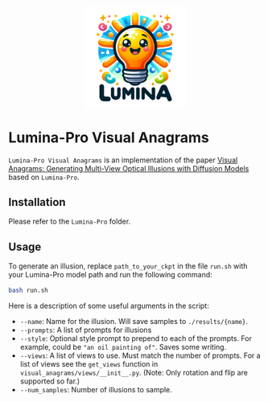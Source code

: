 <p align="center">
 <img src="../assets/lumina-logo.png" width="40%"/>
 <br>
</p>

# Lumina-Pro Visual Anagrams

`Lumina-Pro Visual Anagrams` is an implementation of the paper [Visual Anagrams: Generating Multi-View Optical Illusions with Diffusion Models](https://dangeng.github.io/visual_anagrams/) based on `Lumina-Pro`.


## Installation

Please refer to the `Lumina-Pro` folder.


## Usage

To generate an illusion, replace `path_to_your_ckpt` in the file `run.sh` with your Lumina-Pro model path and run the following command:
```bash
bash run.sh
```
Here is a description of some useful arguments in the script:

- `--name`: Name for the illusion. Will save samples to `./results/{name}`.
- `--prompts`: A list of prompts for illusions
- `--style`: Optional style prompt to prepend to each of the prompts. For example, could be `"an oil painting of"`. Saves some writing.
- `--views`: A list of views to use. Must match the number of prompts. For a list of views see the `get_views` function in `visual_anagrams/views/__init__.py`. (Note: Only rotation and flip are supported so far.)
- `--num_samples`: Number of illusions to sample.